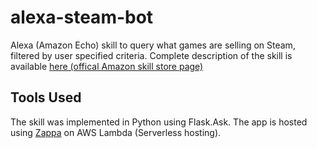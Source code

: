# alexa-steam-bot
Alexa (Amazon Echo) skill to query what games are selling on Steam, filtered by user specified criteria. Complete description of the skill is available [here (offical Amazon skill store page)](https://www.amazon.com/Taewoo-Kim-Hot-Dog-Steam/dp/B01NH0CS4P/)

## Tools Used
The skill was implemented in Python using Flask.Ask. The app is hosted using [Zappa](https://www.zappa.io/) on AWS Lambda (Serverless hosting).

